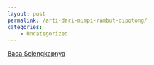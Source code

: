 ```yaml
---
layout: post
permalink: /arti-dari-mimpi-rambut-dipotong/
categories:
    - Uncategorized
---
```


[Baca Selengkapnya](/03)